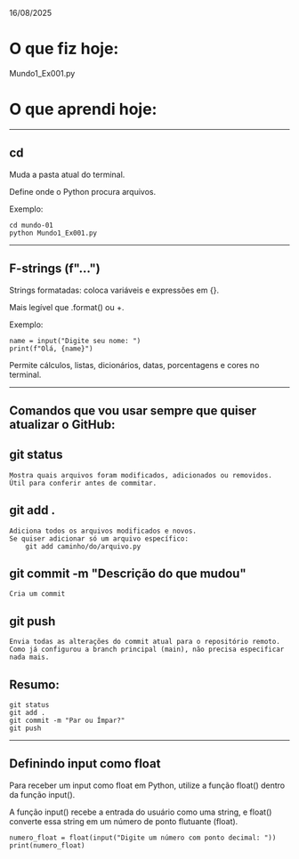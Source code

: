 16/08/2025

# O que fiz hoje:

Mundo1_Ex001.py

# O que aprendi hoje:

---

## cd

Muda a pasta atual do terminal.

Define onde o Python procura arquivos.

Exemplo:

    cd mundo-01
    python Mundo1_Ex001.py

---

## F-strings (f"...")

Strings formatadas: coloca variáveis e expressões em {}.

Mais legível que .format() ou +.

Exemplo:

    name = input("Digite seu nome: ")
    print(f"Olá, {name}")

Permite cálculos, listas, dicionários, datas, porcentagens e cores no terminal.

---

## Comandos que vou usar sempre que quiser atualizar o GitHub:

## git status
    Mostra quais arquivos foram modificados, adicionados ou removidos.
    Útil para conferir antes de commitar.

## git add .
    Adiciona todos os arquivos modificados e novos.
    Se quiser adicionar só um arquivo específico:
        git add caminho/do/arquivo.py

## git commit -m "Descrição do que mudou"
    Cria um commit

## git push
    Envia todas as alterações do commit atual para o repositório remoto.
    Como já configurou a branch principal (main), não precisa especificar nada mais.

## Resumo:
    git status
    git add .
    git commit -m "Par ou Ímpar?"
    git push

---

## Definindo input como float

Para receber um input como float em Python, utilize a função float() dentro da função input().

A função input() recebe a entrada do usuário como uma string, e float() converte essa string em um número de ponto flutuante (float). 
    
    numero_float = float(input("Digite um número com ponto decimal: "))
    print(numero_float)